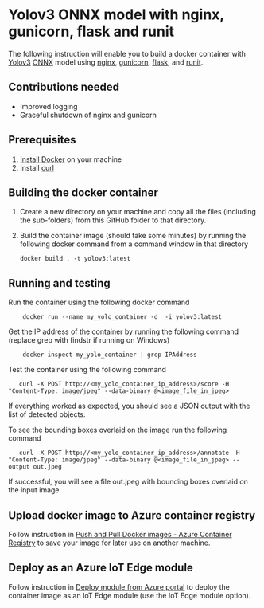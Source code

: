 # Yolov3 ONNX model with nginx, gunicorn, flask and runit

The following instruction will enable you to build a docker container with [Yolov3](http://pjreddie.com/darknet/yolo/) [ONNX](http://onnx.ai/) model using [nginx](https://www.nginx.com/), [gunicorn](https://gunicorn.org/), [flask](https://github.com/pallets/flask), and [runit](http://smarden.org/runit/).

## Contributions needed
* Improved logging
* Graceful shutdown of nginx and gunicorn

## Prerequisites
1. [Install Docker](http://docs.docker.com/docker-for-windows/install/) on your machine
2. Install [curl](http://curl.haxx.se/)

## Building the docker container

1. Create a new directory on your machine and copy all the files (including the sub-folders) from this GitHub folder to that directory.
2. Build the container image (should take some minutes) by running the following docker command from a command window in that directory

    ```
    docker build . -t yolov3:latest
    ```
    
## Running and testing

Run the container using the following docker command

```
    docker run --name my_yolo_container -d  -i yolov3:latest
```

Get the IP address of the container by running the following command (replace grep with findstr if running on Windows)
```
    docker inspect my_yolo_container | grep IPAddress
```

Test the container using the following command

```
   curl -X POST http://<my_yolo_container_ip_address>/score -H "Content-Type: image/jpeg" --data-binary @<image_file_in_jpeg>
```

If everything worked as expected, you should see a JSON output with the list of detected objects.

To see the bounding boxes overlaid on the image run the following command

```
   curl -X POST http://<my_yolo_container_ip_address>/annotate -H "Content-Type: image/jpeg" --data-binary @<image_file_in_jpeg> --output out.jpeg
```

If successful, you will see a file out.jpeg with bounding boxes overlaid on the input image.

## Upload docker image to Azure container registry

Follow instruction in [Push and Pull Docker images  - Azure Container Registry](http://docs.microsoft.com/en-us/azure/container-registry/container-registry-get-started-docker-cli) to save your image for later use on another machine.

## Deploy as an Azure IoT Edge module

Follow instruction in [Deploy module from Azure portal](https://docs.microsoft.com/en-us/azure/iot-edge/how-to-deploy-modules-portal) to deploy the container image as an IoT Edge module (use the IoT Edge module option). 

